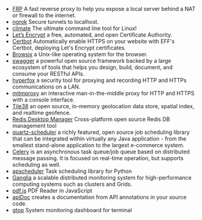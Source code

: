 * [FRP](https://github.com/fatedier/frp) A fast reverse proxy to help you expose a local server behind a NAT or firewall to the internet.
* [ngrok](https://ngrok.com/) Secure tunnels to localhost.
* [climate](https://github.com/adtac/climate) The ultimate command line tool for Linux!
* [Let’s Encrypt](https://letsencrypt.org/) a free, automated, and open Certificate Authority.
* [Certbot](https://certbot.eff.org/) Automatically enable HTTPS on your website with EFF's Certbot, deploying Let's Encrypt certificates.
* [Browsix](https://browsix.org/) a Unix-like operating system for the browser.
* [swagger](http://swagger.io/) a powerful open source framework backed by a large ecosystem of tools that helps you design, build, document, and consume your RESTful APIs.
* [hyperfox](https://hyperfox.org/) a security tool for proxying and recording HTTP and HTTPs communications on a LAN.
* [mitmproxy](http://mitmproxy.org) an interactive man-in-the-middle proxy for HTTP and HTTPS with a console interface.
* [Tile38](http://tile38.com/) an open source, in-memory geolocation data store, spatial index, and realtime geofence.
* [Redis Desktop Manager](https://redisdesktop.com/) Cross-platform open source Redis DB management tool
* [quartz-scheduler](http://www.quartz-scheduler.org/) a richly featured, open source job scheduling library that can be integrated within virtually any Java application - from the smallest stand-alone application to the largest e-commerce system.
* [Celery](http://www.celeryproject.org/) is an asynchronous task queue/job queue based on distributed message passing.	It is focused on real-time operation, but supports scheduling as well.
* [apscheduler](https://github.com/agronholm/apscheduler) Task scheduling library for Python
* [Ganglia](http://ganglia.info/) a scalable distributed monitoring system for high-performance computing systems such as clusters and Grids.
* [pdf.js](https://github.com/mozilla/pdf.js) PDF Reader in JavaScript
* [apiDoc](http://apidocjs.com/) creates a documentation from API annotations in your source code.
* [gtop](https://github.com/aksakalli/gtop) System monitoring dashboard for terminal
